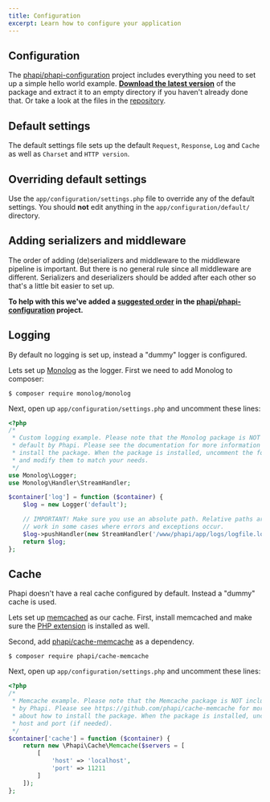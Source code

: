 ```yaml
---
title: Configuration
excerpt: Learn how to configure your application
---
```


## Configuration
The [phapi/phapi-configuration](https://github.com/phapi/phapi-configuration) project includes everything you need to set up a simple hello world example. **[Download the latest version](https://github.com/phapi/phapi-configuration/archive/master.zip)** of the package and extract it to an empty directory if you haven't already done that. Or take a look at the files in the [repository](https://github.com/phapi/phapi-configuration).

## Default settings
The default settings file sets up the default <code>Request</code>, <code>Response</code>, <code>Log</code> and <code>Cache</code> as well as <code>Charset</code> and <code>HTTP version</code>.

## Overriding default settings
Use the <code>app/configuration/settings.php</code> file to override any of the default settings. You should **not** edit anything in the <code>app/configuration/default/</code> directory.

## Adding serializers and middleware
The order of adding (de)serializers and middleware to the middleware pipeline is important. But there is no general rule since all middleware are different. Serializers and deserializers should be added after each other so that's a little bit easier to set up.

**To help with this we've added a [suggested order](https://github.com/phapi/phapi-configuration/blob/master/app/configuration/middleware.php) in the [phapi/phapi-configuration](https://github.com/phapi/phapi-configuration/) project.**

## Logging
By default no logging is set up, instead a "dummy" logger is configured.

Lets set up [Monolog]() as the logger. First we need to add Monolog to composer:

```shell
$ composer require monolog/monolog
```

Next, open up <code>app/configuration/settings.php</code> and uncomment these lines:

```php
<?php
/*
 * Custom logging example. Please note that the Monolog package is NOT included by
 * default by Phapi. Please see the documentation for more information about how to
 * install the package. When the package is installed, uncomment the following lines
 * and modify them to match your needs.
 */
use Monolog\Logger;
use Monolog\Handler\StreamHandler;

$container['log'] = function ($container) {
    $log = new Logger('default');

    // IMPORTANT! Make sure you use an absolute path. Relative paths aren't guaranteed to
    // work in some cases where errors and exceptions occur.
    $log->pushHandler(new StreamHandler('/www/phapi/app/logs/logfile.log', Logger::WARNING));
    return $log;
};
```

## Cache
Phapi doesn't have a real cache configured by default. Instead a "dummy" cache is used.

Lets set up [memcached](http://www.memcached.org/) as our cache. First, install memcached and make sure the [PHP extension](http://php.net/manual/en/book.memcache.php) is installed as well.

Second, add [phapi/cache-memcache](https://github.com/phapi/cache-memcache) as a dependency.

```shell
$ composer require phapi/cache-memcache
```

Next, open up <code>app/configuration/settings.php</code> and uncomment these lines:

```php
<?php
/*
 * Memcache example. Please note that the Memcache package is NOT included by default
 * by Phapi. Please see https://github.com/phapi/cache-memcache for more information
 * about how to install the package. When the package is installed, uncomment and modify
 * host and port (if needed).
 */
$container['cache'] = function ($container) {
    return new \Phapi\Cache\Memcache($servers = [
        [
            'host' => 'localhost',
            'port' => 11211
        ]
    ]);
};
```
